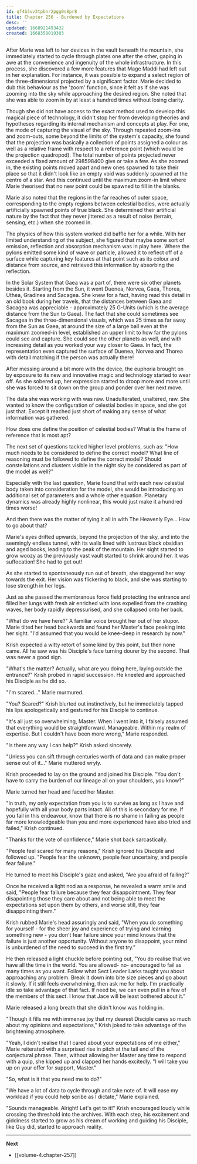 ```yaml
---
id: qf4b3vv3tpbnr2pgg0s8pr8
title: Chapter 256 - Burdened by Expectations
desc: ''
updated: 1668921493432
created: 1668358019303
---
```


After Marie was left to her devices in the vault beneath the mountain, she immediately started to cycle through plates one after the other, gaping in awe at the convenience and ingenuity of the whole infrastructure. In this process, she discovered a few more features that Mage Maddi had left out in her explanation. For instance, it was possible to expand a select region of the three-dimensional projected by a significant factor. Marie decided to dub this behaviour as the 'zoom' function, since it felt as if she was zooming into the sky while approaching the desired region. She noted that she was able to zoom in by at least a hundred times without losing clarity.

Though she did not have access to the exact method used to develop this magical piece of technology, it didn't stop her from developing theories and hypotheses regarding its internal mechanism and concepts at play. For one, the mode of capturing the visual of the sky. Through repeated zoom-ins and zoom-outs, some beyond the limits of the system's capacity, she found that the projection was basically a collection of points assigned a colour as well as a relative frame with respect to a reference point (which would be the projection quadropod). The total number of points projected never exceeded a fixed amount of 298598400 give or take a few. As she zoomed in, the existing points moved apart and new ones spawned to take their place so that it didn't look like an empty void was suddenly spawned at the centre of a star. And this continued until the maximum zoom-in limit where Marie theorised that no new point could be spawned to fill in the blanks.

Marie also noted that the regions in the far reaches of outer space, corresponding to the empty regions between celestial bodies, were actually artificially spawned points of true black. She determined their artificial nature by the fact that they never jittered as a result of noise (terrain, sensing, etc.) when she zoomed in.

The physics of how this system worked did baffle her for a while. With her limited understanding of the subject, she figured that maybe some sort of emission, reflection and absorption mechanism was in play here. Where the pylons emitted some kind of wave or particle, allowed it to reflect off of a surface while capturing key features at that point such as its colour and distance from source, and retrieved this information by absorbing the reflection. 

In the Solar System that Gaea was a part of, there were six other planets besides it. Starting from the Sun, it went Duenea, Norvea, Gaea, Thorea, Uthea, Gradinea and Sacagea. She knew for a fact, having read this detail in an old book during her travels, that the distances between Gaea and Sacagea was appreciable - approximately 25 G-Units (which is the average distance from the Sun to Gaea). The fact that she could sometimes see Sacagea in the three-dimensional visuals, which was 25 times as far away from the Sun as Gaea, at around the size of a large ball even at the maximum zoomed-in level, established an upper limit to how far the pylons could see and capture. She could see the other planets as well, and with increasing detail as you worked your way closer to Gaea. In fact, the representation even captured the surface of Duenea, Norvea and Thorea with detail matching if the person was actually there!

After messing around a bit more with the device, the euphoria brought on by exposure to its new and innovative magic and technology started to wear off. As she sobered up, her expression started to droop more and more until she was forced to sit down on the group and ponder over her next move.

The data she was working with was raw. Unadulterated, unaltered, raw. She wanted to know the configuration of celestial bodies in space, and she got just that. Except it reached just short of making any sense of what information was gathered.

How does one define the position of celestial bodies? What is the frame of reference that is most apt?

The next set of questions tackled higher level problems, such as: "How much needs to be considered to define the correct model? What line of reasoning must be followed to define the correct model? Should constellations and clusters visible in the night sky be considered as part of the model as well?"

Especially with the last question, Marie found that with each new celestial body taken into consideration for the model, she would be introducing an additional set of parameters and a whole other equation. Planetary dynamics was already highly nonlinear, this would just make it a hundred times worse!

And then there was the matter of tying it all in with The Heavenly Eye... How to go about that?

Marie's eyes drifted upwards, beyond the projection of the sky, and into the seemingly endless tunnel, with its walls lined with lustrous black obsidian and aged books, leading to the peak of the mountain. Her sight started to grow woozy as the previously vast vault started to shrink around her. It was suffocation! She had to get out!

As she started to spontaneously run out of breath, she staggered her way towards the exit. Her vision was flickering to black, and she was starting to lose strength in her legs.

Just as she passed the membranous force field protecting the entrance and filled her lungs with fresh air enriched with ions expelled from the crashing waves, her body rapidly depressurised, and she collapsed onto her back.

"What do we have here?" A familiar voice brought her out of her stupor. Marie tilted her head backwards and found her Master's face peaking into her sight. "I'd assumed that you would be knee-deep in research by now."

Krish expected a witty retort of some kind by this point, but then none came. All he saw was his Disciple's face turning dourer by the second. That was never a good sign.

"What's the matter? Actually, what are you doing here, laying outside the entrance?" Krish probed in rapid succession. He kneeled and approached his Disciple as he did so.

"I'm scared..." Marie murmured.

"You? Scared?" Krish blurted out instinctively, but he immediately tapped his lips apologetically and gestured for his Disciple to continue.

"It's all just so overwhelming, Master. When I went into it, I falsely assumed that everything would be straightforward. Manageable. Within my realm of expertise. But I couldn't have been more wrong," Marie responded.

"Is there any way I can help?" Krish asked sincerely.

"Unless you can sift through centuries worth of data and can make proper sense out of it..." Marie muttered wryly.

Krish proceeded to lay on the ground and joined his Disciple. "You don't have to carry the burden of our lineage all on your shoulders, you know?"

Marie turned her head and faced her Master.

"In truth, my only expectation from you is to survive as long as I have and hopefully with all your body parts intact. All of this is secondary for me. If you fail in this endeavour, know that there is no shame in failing as people far more knowledgeable than you and more experienced have also tried and failed," Krish continued.

"Thanks for the vote of confidence," Marie shot back sarcastically.

"People feel scared for many reasons," Krish ignored his Disciple and followed up. "People fear the unknown, people fear uncertainy, and people fear failure."

He turned to meet his Disciple's gaze and asked, "Are you afraid of failing?"

Once he received a light nod as a response, he revealed a warm smile and said, "People fear failure because they fear disappointment. They fear disapointing those they care about and not being able to meet the expectations set upon them by others, and worse still, they fear disappointing them."

Krish rubbed Marie's head assuringly and said, "When you do something for yourself - for the sheer joy and experience of trying and learning something new - you don't fear failure since your mind knows that the failure is just another opportunity. Without anyone to disappoint, your mind is unburdened of the need to succeed in the first try."

He then released a light chuckle before pointing out, "You do realise that we have all the time in the world. You are allowed- no- encouraged to fail as many times as you want. Follow what Sect Leader Larks taught you about approaching any problem. Break it down into bite size pieces and go about it slowly. If it still feels overwhelming, then ask me for help. I'm practically idle so take advantage of that fact. If need be, we can even pull in a few of the members of this sect. I know that Jace will be least bothered about it."

Marie released a long breath that she didn't know was holding in.

"Though it fills me with immense joy that my dearest Disciple cares so much about my opinions and expectations," Krish joked to take advantage of the brightening atmosphere.

"Yeah, I didn't realise that I cared about your expectations of me either," Marie reiterated with a surprised rise in pitch at the tail end of the conjectural phrase. Then, without allowing her Master any time to respond with a quip, she kipped up and clapped her hands excitedly. "I will take you up on your offer for support, Master."

"So, what is it that you need me to do?"

"We have a lot of data to cycle through and take note of. It will ease my workload if you could help scribe as I dictate," Marie explained.

"Sounds manageable. Alright! Let's get to it!" Krish encouraged loudly while crossing the threshold into the archives. With each step, his excitement and giddiness started to grow as his dream of working and guiding his Disciple, like Guy did, started to approach reality.

____

**Next**
* [[volume-4.chapter-257]]
